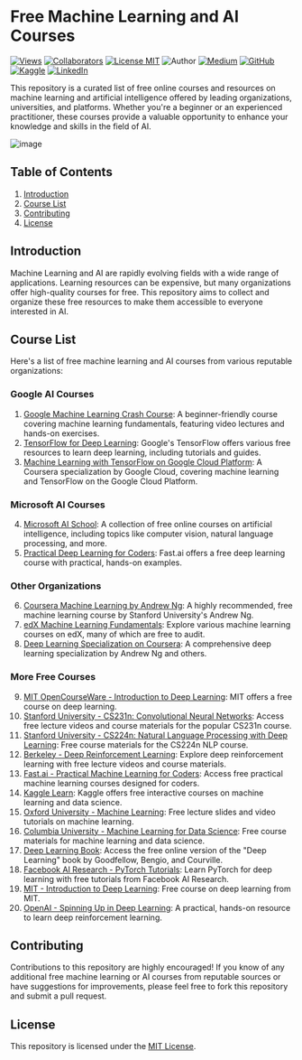 # Free Machine Learning and AI Courses

[![Views](https://komarev.com/ghpvc/?username=yennhi95zz&label=Views&color=brightgreen)](https://github.com/yennhi95zz/free-ml-ai-courses)
[![Collaborators](https://komarev.com/ghpvc/?username=yennhi95zz&label=Collaborators&color=green)](https://github.com/yennhi95zz/free-ml-ai-courses)
[![License MIT](https://img.shields.io/badge/License-MIT-blue.svg)](https://github.com/yennhi95zz/free-ml-ai-courses/blob/main/LICENSE)
![Author](https://img.shields.io/badge/Author-Nhi%20Yen-brightgreen)
[![Medium](https://img.shields.io/badge/Medium-Follow%20Me-blue)](https://medium.com/@nhiyen)
[![GitHub](https://img.shields.io/badge/GitHub-Follow%20Me-lightgrey)](https://github.com/nhiyen95)
[![Kaggle](https://img.shields.io/badge/Kaggle-Follow%20Me-orange)](https://www.kaggle.com/nhiyen95)
[![LinkedIn](https://img.shields.io/badge/LinkedIn-Connect%20with%20Me-informational)](https://www.linkedin.com/in/nhiyen95/)


This repository is a curated list of free online courses and resources on machine learning and artificial intelligence offered by leading organizations, universities, and platforms. Whether you're a beginner or an experienced practitioner, these courses provide a valuable opportunity to enhance your knowledge and skills in the field of AI.

![image](https://github.com/yennhi95zz/free-ml-ai-courses/assets/88694623/062956d4-0dd6-453f-90d7-404e5ed55c64)


## Table of Contents
1. [Introduction](#introduction)
2. [Course List](#course-list)
3. [Contributing](#contributing)
4. [License](#license)

## Introduction

Machine Learning and AI are rapidly evolving fields with a wide range of applications. Learning resources can be expensive, but many organizations offer high-quality courses for free. This repository aims to collect and organize these free resources to make them accessible to everyone interested in AI.

## Course List

Here's a list of free machine learning and AI courses from various reputable organizations:

### Google AI Courses
1. [Google Machine Learning Crash Course](https://developers.google.com/machine-learning/crash-course): A beginner-friendly course covering machine learning fundamentals, featuring video lectures and hands-on exercises.
2. [TensorFlow for Deep Learning](https://www.tensorflow.org/resources/learn-ml): Google's TensorFlow offers various free resources to learn deep learning, including tutorials and guides.
3. [Machine Learning with TensorFlow on Google Cloud Platform](https://www.coursera.org/specializations/machine-learning-tensorflow-gcp): A Coursera specialization by Google Cloud, covering machine learning and TensorFlow on the Google Cloud Platform.

### Microsoft AI Courses
4. [Microsoft AI School](https://aischool.microsoft.com/): A collection of free online courses on artificial intelligence, including topics like computer vision, natural language processing, and more.
5. [Practical Deep Learning for Coders](https://course.fast.ai/): Fast.ai offers a free deep learning course with practical, hands-on examples.

### Other Organizations
6. [Coursera Machine Learning by Andrew Ng](https://www.coursera.org/learn/machine-learning): A highly recommended, free machine learning course by Stanford University's Andrew Ng.
7. [edX Machine Learning Fundamentals](https://www.edx.org/learn/machine-learning): Explore various machine learning courses on edX, many of which are free to audit.
8. [Deep Learning Specialization on Coursera](https://www.coursera.org/specializations/deep-learning): A comprehensive deep learning specialization by Andrew Ng and others.

### More Free Courses
9. [MIT OpenCourseWare - Introduction to Deep Learning](https://ocw.mit.edu/courses/media-arts-and-sciences/mas-622j-introduction-to-deep-learning-spring-2019/index.htm): MIT offers a free course on deep learning.
10. [Stanford University - CS231n: Convolutional Neural Networks](http://cs231n.stanford.edu/): Access free lecture videos and course materials for the popular CS231n course.
11. [Stanford University - CS224n: Natural Language Processing with Deep Learning](http://web.stanford.edu/class/cs224n/): Free course materials for the CS224n NLP course.
12. [Berkeley - Deep Reinforcement Learning](http://rail.eecs.berkeley.edu/deeprlcourse/): Explore deep reinforcement learning with free lecture videos and course materials.
13. [Fast.ai - Practical Machine Learning for Coders](https://course.fast.ai/): Access free practical machine learning courses designed for coders.
14. [Kaggle Learn](https://www.kaggle.com/learn/overview): Kaggle offers free interactive courses on machine learning and data science.
15. [Oxford University - Machine Learning](https://www.cs.ox.ac.uk/people/nando.defreitas/machinelearning/): Free lecture slides and video tutorials on machine learning.
16. [Columbia University - Machine Learning for Data Science](http://www.columbia.edu/~jwp2128/Teaching/W4721/): Free course materials for machine learning and data science.
17. [Deep Learning Book](http://www.deeplearningbook.org/): Access the free online version of the "Deep Learning" book by Goodfellow, Bengio, and Courville.
18. [Facebook AI Research - PyTorch Tutorials](https://pytorch.org/tutorials/): Learn PyTorch for deep learning with free tutorials from Facebook AI Research.
19. [MIT - Introduction to Deep Learning](http://introtodeeplearning.com/): Free course on deep learning from MIT.
20. [OpenAI - Spinning Up in Deep Learning](https://spinningup.openai.com/): A practical, hands-on resource to learn deep reinforcement learning.

## Contributing

Contributions to this repository are highly encouraged! If you know of any additional free machine learning or AI courses from reputable sources or have suggestions for improvements, please feel free to fork this repository and submit a pull request.

## License

This repository is licensed under the [MIT License](LICENSE).

